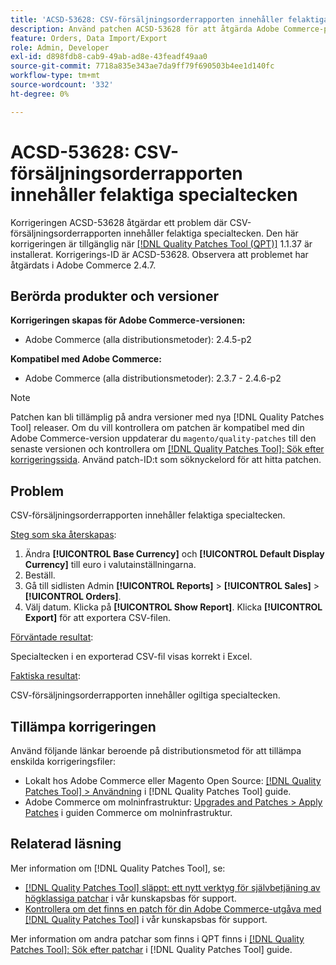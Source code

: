 ```yaml
---
title: 'ACSD-53628: CSV-försäljningsorderrapporten innehåller felaktiga specialtecken'
description: Använd patchen ACSD-53628 för att åtgärda Adobe Commerce-problemet där CSV-försäljningsorderrapporten innehåller felaktiga specialtecken.
feature: Orders, Data Import/Export
role: Admin, Developer
exl-id: d898fdb8-cab9-49ab-ad8e-43feadf49aa0
source-git-commit: 7718a835e343ae7da9ff79f690503b4ee1d140fc
workflow-type: tm+mt
source-wordcount: '332'
ht-degree: 0%

---
```


# ACSD-53628: CSV-försäljningsorderrapporten innehåller felaktiga specialtecken

Korrigeringen ACSD-53628 åtgärdar ett problem där CSV-försäljningsorderrapporten innehåller felaktiga specialtecken. Den här korrigeringen är tillgänglig när [[!DNL Quality Patches Tool (QPT)]](/help/announcements/adobe-commerce-announcements/magento-quality-patches-released-new-tool-to-self-serve-quality-patches.md) 1.1.37 är installerat. Korrigerings-ID är ACSD-53628. Observera att problemet har åtgärdats i Adobe Commerce 2.4.7.

## Berörda produkter och versioner

**Korrigeringen skapas för Adobe Commerce-versionen:**

* Adobe Commerce (alla distributionsmetoder): 2.4.5-p2

**Kompatibel med Adobe Commerce:**

* Adobe Commerce (alla distributionsmetoder): 2.3.7 - 2.4.6-p2

>[!NOTE]
>
>Patchen kan bli tillämplig på andra versioner med nya [!DNL Quality Patches Tool] releaser. Om du vill kontrollera om patchen är kompatibel med din Adobe Commerce-version uppdaterar du `magento/quality-patches` till den senaste versionen och kontrollera om [[!DNL Quality Patches Tool]: Sök efter korrigeringssida](https://experienceleague.adobe.com/tools/commerce-quality-patches/index.html). Använd patch-ID:t som söknyckelord för att hitta patchen.

## Problem

CSV-försäljningsorderrapporten innehåller felaktiga specialtecken.

<u>Steg som ska återskapas</u>:

1. Ändra **[!UICONTROL Base Currency]** och **[!UICONTROL Default Display Currency]** till euro i valutainställningarna.
1. Beställ.
1. Gå till sidlisten Admin **[!UICONTROL Reports]** > **[!UICONTROL Sales]** > **[!UICONTROL Orders]**.
1. Välj datum. Klicka på **[!UICONTROL Show Report]**. Klicka **[!UICONTROL Export]** för att exportera CSV-filen.

<u>Förväntade resultat</u>:

Specialtecken i en exporterad CSV-fil visas korrekt i Excel.

<u>Faktiska resultat</u>:

CSV-försäljningsorderrapporten innehåller ogiltiga specialtecken.


## Tillämpa korrigeringen

Använd följande länkar beroende på distributionsmetod för att tillämpa enskilda korrigeringsfiler:

* Lokalt hos Adobe Commerce eller Magento Open Source: [[!DNL Quality Patches Tool] > Användning](https://experienceleague.adobe.com/docs/commerce-operations/tools/quality-patches-tool/usage.html) i [!DNL Quality Patches Tool] guide.
* Adobe Commerce om molninfrastruktur: [Upgrades and Patches > Apply Patches](https://experienceleague.adobe.com/docs/commerce-cloud-service/user-guide/develop/upgrade/apply-patches.html) i guiden Commerce om molninfrastruktur.

## Relaterad läsning

Mer information om [!DNL Quality Patches Tool], se:

* [[!DNL Quality Patches Tool] släppt: ett nytt verktyg för självbetjäning av högklassiga patchar](/help/announcements/adobe-commerce-announcements/magento-quality-patches-released-new-tool-to-self-serve-quality-patches.md) i vår kunskapsbas för support.
* [Kontrollera om det finns en patch för din Adobe Commerce-utgåva med [!DNL Quality Patches Tool]](/help/support-tools/patches-available-in-qpt-tool/check-patch-for-magento-issue-with-magento-quality-patches.md) i vår kunskapsbas för support.

Mer information om andra patchar som finns i QPT finns i [[!DNL Quality Patches Tool]: Sök efter patchar](https://experienceleague.adobe.com/tools/commerce-quality-patches/index.html) i [!DNL Quality Patches Tool] guide.
